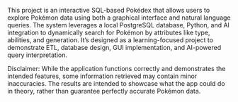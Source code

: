 This project is an interactive SQL-based Pokédex that allows users to explore Pokémon data using both a graphical interface and natural language queries. The system leverages a local PostgreSQL database, Python, and AI integration to dynamically search for Pokémon by attributes like type, abilities, and generation. It’s designed as a learning-focused project to demonstrate ETL, database design, GUI implementation, and AI-powered query interpretation.

Disclaimer: While the application functions correctly and demonstrates the intended features, some information retrieved may contain minor inaccuracies. The results are intended to showcase what the app could do in theory, rather than guarantee perfectly accurate Pokémon data.
